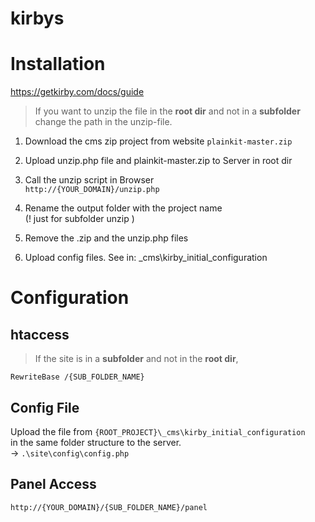 # kirbys

# Installation

https://getkirby.com/docs/guide

>If you want to unzip the file in the **root dir** and not in a **subfolder**   
change the path in the unzip-file.

1. Download the cms zip project from website `plainkit-master.zip`
2. Upload unzip.php file and plainkit-master.zip to Server in root dir
3. Call the unzip script in Browser  
  `http://{YOUR_DOMAIN}/unzip.php `

3. Rename the output folder with the project name  
   (! just for subfolder unzip )
4. Remove the .zip and the unzip.php files
4. Upload config files.
    See in: _cms\kirby_initial_configuration


# Configuration

## htaccess
>If the site is in a **subfolder** and not in the **root dir**,  

```
RewriteBase /{SUB_FOLDER_NAME}
```

## Config File
Upload the file from `{ROOT_PROJECT}\_cms\kirby_initial_configuration`  
in the same folder structure to the server.  
-> `.\site\config\config.php`


## Panel Access
`http://{YOUR_DOMAIN}/{SUB_FOLDER_NAME}/panel`
